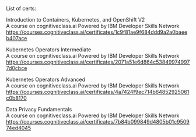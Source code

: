 List of certs:  

Introduction to Containers, Kubernetes, and OpenShift V2  
A course on cognitiveclass.ai Powered by IBM Developer Skills Network  
https://courses.cognitiveclass.ai/certificates/1c9f81ae9f684ddd9a2a0baeeb407ace  

Kubernetes Operators Intermediate  
A course on cognitiveclass.ai Powered by IBM Developer Skills Network  
https://courses.cognitiveclass.ai/certificates/2071a51e6d864c538499749977d0cbce  

Kubernetes Operators Advanced  
A course on cognitiveclass.ai Powered by IBM Developer Skills Network  
https://courses.cognitiveclass.ai/certificates/4a7424f9ec714b64852925061c0b8170  

Data Privacy Fundamentals  
A course on cognitiveclass.ai Powered by IBM Developer Skills Network  
https://courses.cognitiveclass.ai/certificates/7b84b099849d4805b01c950974ed4045
